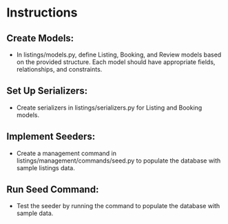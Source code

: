 # Instructions

## Create Models:

 - In listings/models.py, define Listing, Booking, and Review models based on the provided structure.
 Each model should have appropriate fields, relationships, and constraints.

## Set Up Serializers:

- Create serializers in listings/serializers.py for Listing and Booking models.

## Implement Seeders:

- Create a management command in listings/management/commands/seed.py to populate the database with sample listings data.

## Run Seed Command:

- Test the seeder by running the command to populate the database with sample data.